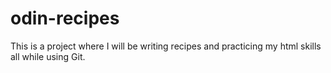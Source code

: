 # odin-recipes
This is a project where I will be writing recipes and practicing my html skills all while using Git.